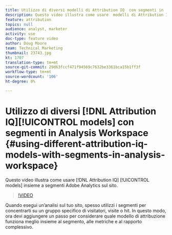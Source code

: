 ```yaml
---
title: Utilizzo di diversi modelli di Attribution IQ  con segmenti in  Analysis Workspace
description: Questo video illustra come usare  modelli di Attribution IQ insieme  segmenti Adobe Analytics sul sito.
feature: attribution
topics: null
audience: analyst, marketer
activity: use
doc-type: feature video
author: Doug Moore
team: Technical Marketing
thumbnail: 23743.jpg
kt: 1707
translation-type: tm+mt
source-git-commit: 29d63fccf471f94569c7632be3361bca15b1ff3f
workflow-type: tm+mt
source-wordcount: '106'
ht-degree: 0%

---
```



# Utilizzo di diversi [!DNL Attribution IQ][!UICONTROL models] con segmenti in  Analysis Workspace {#using-different-attribution-iq-models-with-segments-in-analysis-workspace}

Questo video illustra come usare [!DNL Attribution IQ] [!UICONTROL models] insieme a  segmenti Adobe Analytics sul sito.

>[!VIDEO](https://video.tv.adobe.com/v/23743/?quality=12)

Quando esegui un’analisi sul tuo sito, spesso utilizzi i segmenti per concentrarti su un gruppo specifico di visitatori, visite o hit. In questo modo, ora devi aggiungere un passo per considerare quale modello di attribuzione funziona meglio insieme al segmento, alle metriche e al rapporto complessivo.
